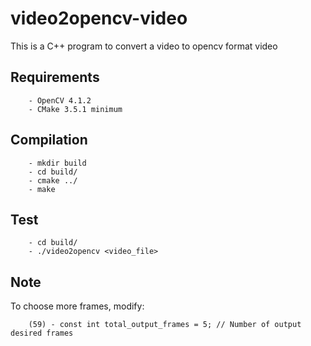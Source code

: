 # video2opencv-video
This is a C++ program to convert a video to opencv format video


## Requirements
		- OpenCV 4.1.2
		- CMake 3.5.1 minimum		


## Compilation

		- mkdir build
		- cd build/
		- cmake ../
		- make

## Test

		- cd build/
		- ./video2opencv <video_file>
		
## Note
To choose more frames, modify:

		(59) - const int total_output_frames = 5; // Number of output desired frames
